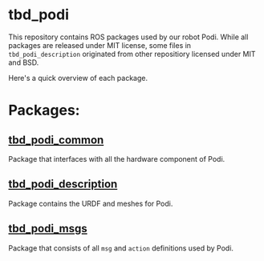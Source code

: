 # tbd_podi

This repository contains ROS packages used by our robot Podi. While all packages are released under MIT license, some files in `tbd_podi_description` originated from other repositiory licensed under MIT and BSD.

Here's a quick overview of each package.
# Packages:
## [tbd_podi_common](tbd_podi_common)
Package that interfaces with all the hardware component of Podi.

## [tbd_podi_description](tbd_podi_description)
Package contains the URDF and meshes for Podi.

## [tbd_podi_msgs](tbd_podi_msgs)
Package that consists of all `msg` and `action` definitions used by Podi.